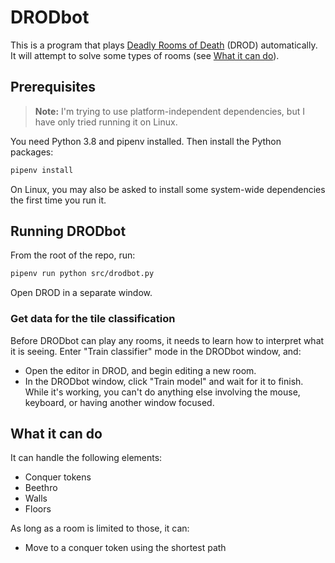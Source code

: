 # DRODbot

This is a program that plays [Deadly Rooms of Death](https://drod.caravelgames.com) (DROD) automatically.
It will attempt to solve some types of rooms (see [What it can do](#what-it-can-do)).

## Prerequisites

> **Note:** I'm trying to use platform-independent dependencies, but I have only tried running it on Linux.

You need Python 3.8 and pipenv installed. Then install the Python packages:

```sh
pipenv install
```

On Linux, you may also be asked to install some system-wide dependencies the first time you run it.

## Running DRODbot

From the root of the repo, run:

```sh
pipenv run python src/drodbot.py
```

Open DROD in a separate window.

### Get data for the tile classification

Before DRODbot can play any rooms, it needs to learn how to interpret what it is seeing.
Enter "Train classifier" mode in the DRODbot window, and:

- Open the editor in DROD, and begin editing a new room.
- In the DRODbot window, click "Train model" and wait for it to finish. While it's working,
  you can't do anything else involving the mouse, keyboard, or having another window focused.

## What it can do

It can handle the following elements:

- Conquer tokens
- Beethro
- Walls
- Floors

As long as a room is limited to those, it can:

- Move to a conquer token using the shortest path
